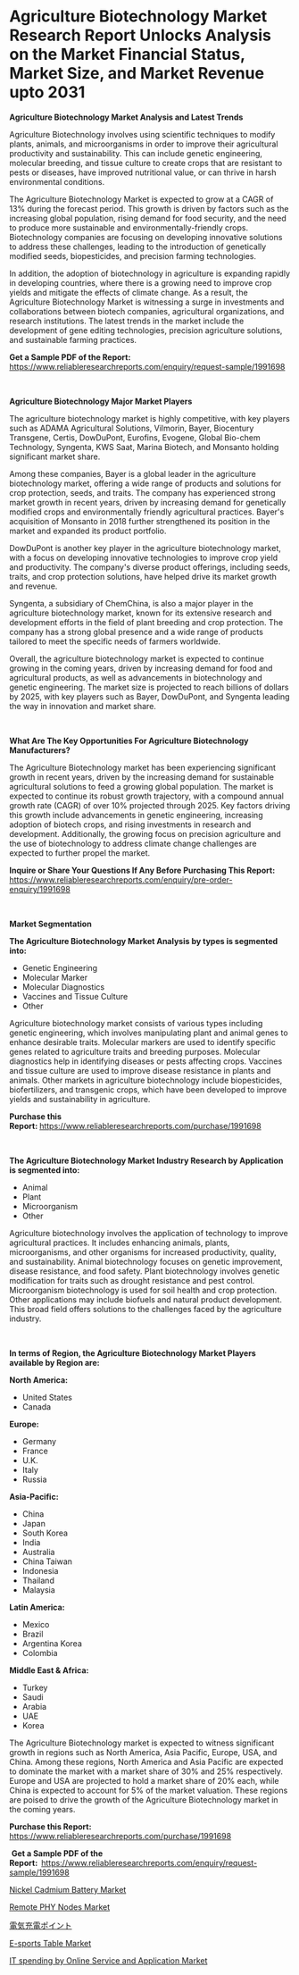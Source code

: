 <p><h1>Agriculture Biotechnology Market Research Report Unlocks Analysis on the Market Financial Status, Market Size, and Market Revenue upto 2031</h1></p><p><strong>Agriculture Biotechnology Market Analysis and Latest Trends</strong></p>
<p><p>Agriculture Biotechnology involves using scientific techniques to modify plants, animals, and microorganisms in order to improve their agricultural productivity and sustainability. This can include genetic engineering, molecular breeding, and tissue culture to create crops that are resistant to pests or diseases, have improved nutritional value, or can thrive in harsh environmental conditions.</p><p>The Agriculture Biotechnology Market is expected to grow at a CAGR of 13% during the forecast period. This growth is driven by factors such as the increasing global population, rising demand for food security, and the need to produce more sustainable and environmentally-friendly crops. Biotechnology companies are focusing on developing innovative solutions to address these challenges, leading to the introduction of genetically modified seeds, biopesticides, and precision farming technologies.</p><p>In addition, the adoption of biotechnology in agriculture is expanding rapidly in developing countries, where there is a growing need to improve crop yields and mitigate the effects of climate change. As a result, the Agriculture Biotechnology Market is witnessing a surge in investments and collaborations between biotech companies, agricultural organizations, and research institutions. The latest trends in the market include the development of gene editing technologies, precision agriculture solutions, and sustainable farming practices.</p></p>
<p><strong>Get a Sample PDF of the Report:&nbsp;</strong> <a href="https://www.reliableresearchreports.com/enquiry/request-sample/1991698">https://www.reliableresearchreports.com/enquiry/request-sample/1991698</a></p>
<p>&nbsp;</p>
<p><strong>Agriculture Biotechnology Major Market Players</strong></p>
<p><p>The agriculture biotechnology market is highly competitive, with key players such as ADAMA Agricultural Solutions, Vilmorin, Bayer, Biocentury Transgene, Certis, DowDuPont, Eurofins, Evogene, Global Bio-chem Technology, Syngenta, KWS Saat, Marina Biotech, and Monsanto holding significant market share. </p><p>Among these companies, Bayer is a global leader in the agriculture biotechnology market, offering a wide range of products and solutions for crop protection, seeds, and traits. The company has experienced strong market growth in recent years, driven by increasing demand for genetically modified crops and environmentally friendly agricultural practices. Bayer's acquisition of Monsanto in 2018 further strengthened its position in the market and expanded its product portfolio.</p><p>DowDuPont is another key player in the agriculture biotechnology market, with a focus on developing innovative technologies to improve crop yield and productivity. The company's diverse product offerings, including seeds, traits, and crop protection solutions, have helped drive its market growth and revenue.</p><p>Syngenta, a subsidiary of ChemChina, is also a major player in the agriculture biotechnology market, known for its extensive research and development efforts in the field of plant breeding and crop protection. The company has a strong global presence and a wide range of products tailored to meet the specific needs of farmers worldwide.</p><p>Overall, the agriculture biotechnology market is expected to continue growing in the coming years, driven by increasing demand for food and agricultural products, as well as advancements in biotechnology and genetic engineering. The market size is projected to reach billions of dollars by 2025, with key players such as Bayer, DowDuPont, and Syngenta leading the way in innovation and market share.</p></p>
<p>&nbsp;</p>
<p><strong>What Are The Key Opportunities For Agriculture Biotechnology Manufacturers?</strong></p>
<p><p>The Agriculture Biotechnology market has been experiencing significant growth in recent years, driven by the increasing demand for sustainable agricultural solutions to feed a growing global population. The market is expected to continue its robust growth trajectory, with a compound annual growth rate (CAGR) of over 10% projected through 2025. Key factors driving this growth include advancements in genetic engineering, increasing adoption of biotech crops, and rising investments in research and development. Additionally, the growing focus on precision agriculture and the use of biotechnology to address climate change challenges are expected to further propel the market.</p></p>
<p><strong>Inquire or Share Your Questions If Any Before Purchasing This Report:</strong> <a href="https://www.reliableresearchreports.com/enquiry/pre-order-enquiry/1991698">https://www.reliableresearchreports.com/enquiry/pre-order-enquiry/1991698</a></p>
<p>&nbsp;</p>
<p><strong>Market Segmentation</strong></p>
<p><strong>The Agriculture Biotechnology Market Analysis by types is segmented into:</strong></p>
<p><ul><li>Genetic Engineering</li><li>Molecular Marker</li><li>Molecular Diagnostics</li><li>Vaccines and Tissue Culture</li><li>Other</li></ul></p>
<p><p>Agriculture biotechnology market consists of various types including genetic engineering, which involves manipulating plant and animal genes to enhance desirable traits. Molecular markers are used to identify specific genes related to agriculture traits and breeding purposes. Molecular diagnostics help in identifying diseases or pests affecting crops. Vaccines and tissue culture are used to improve disease resistance in plants and animals. Other markets in agriculture biotechnology include biopesticides, biofertilizers, and transgenic crops, which have been developed to improve yields and sustainability in agriculture.</p></p>
<p><strong>Purchase this Report:&nbsp;</strong><a href="https://www.reliableresearchreports.com/purchase/1991698">https://www.reliableresearchreports.com/purchase/1991698</a></p>
<p>&nbsp;</p>
<p><strong>The Agriculture Biotechnology Market Industry Research by Application is segmented into:</strong></p>
<p><ul><li>Animal</li><li>Plant</li><li>Microorganism</li><li>Other</li></ul></p>
<p><p>Agriculture biotechnology involves the application of technology to improve agricultural practices. It includes enhancing animals, plants, microorganisms, and other organisms for increased productivity, quality, and sustainability. Animal biotechnology focuses on genetic improvement, disease resistance, and food safety. Plant biotechnology involves genetic modification for traits such as drought resistance and pest control. Microorganism biotechnology is used for soil health and crop protection. Other applications may include biofuels and natural product development. This broad field offers solutions to the challenges faced by the agriculture industry.</p></p>
<p>&nbsp;</p>
<p><strong>In terms of Region, the Agriculture Biotechnology Market Players available by Region are:</strong></p>
<p>
    <p> <strong> North America: </strong>
        <ul>
            <li>United States</li>
            <li>Canada</li>
        </ul>
        </p> 
    <p> <strong> Europe: </strong>
        <ul>
            <li>Germany</li>
            <li>France</li>
            <li>U.K.</li>
            <li>Italy</li>
            <li>Russia</li>
        </ul>
        </p> 
    <p> <strong> Asia-Pacific: </strong>
        <ul>
            <li>China</li>
            <li>Japan</li>
            <li>South Korea</li>
            <li>India</li>
            <li>Australia</li>
            <li>China Taiwan</li>
            <li>Indonesia</li>
            <li>Thailand</li>
            <li>Malaysia</li>
        </ul>
        </p> 
    <p> <strong> Latin America: </strong>
        <ul>
            <li>Mexico</li>
            <li>Brazil</li>
            <li>Argentina Korea</li>
            <li>Colombia</li>
        </ul>
        </p> 
    <p> <strong> Middle East & Africa: </strong>
        <ul>
            <li>Turkey</li>
            <li>Saudi</li>
            <li>Arabia</li>
            <li>UAE</li>
            <li>Korea</li>
        </ul>
    </p>
    </p>
<p><p>The Agriculture Biotechnology market is expected to witness significant growth in regions such as North America, Asia Pacific, Europe, USA, and China. Among these regions, North America and Asia Pacific are expected to dominate the market with a market share of 30% and 25% respectively. Europe and USA are projected to hold a market share of 20% each, while China is expected to account for 5% of the market valuation. These regions are poised to drive the growth of the Agriculture Biotechnology market in the coming years.</p></p>
<p><strong>Purchase this Report: </strong><a href="https://www.reliableresearchreports.com/purchase/1991698">https://www.reliableresearchreports.com/purchase/1991698</a></p>
<p>&nbsp;<strong>Get a Sample PDF of the Report:&nbsp;&nbsp;</strong><a href="https://www.reliableresearchreports.com/enquiry/request-sample/1991698">https://www.reliableresearchreports.com/enquiry/request-sample/1991698</a></p>
<p><strong></strong></p>
<p><p><a href="https://github.com/myacatherineblakecaczo9vcsw/Market-Research-Report-List-1/blob/main/nickel-cadmium-battery-market.md">Nickel Cadmium Battery Market</a></p><p><a href="https://issuu.com/reportprime-2/docs/remote-phy-nodes-market-size-2030.pptx">Remote PHY Nodes Market</a></p><p><a href="https://github.com/ycmtqqhvk3273/Market-Research-Report-List-1/blob/main/3297968190597.md">電気充電ポイント</a></p><p><a href="https://flame-sidecar-702.notion.site/E-sports-Table-Market-Size-Growth-Outlook-from-2024-to-2031-projecting-at-Market-s-Trends-Analysis-b4cb8cf9a1ee4eb5b5e489dfe51678b1">E-sports Table Market</a></p><p><a href="https://issuu.com/reportprime-2/docs/it-spending-by-online-service-and-application-mark">IT spending by Online Service and Application Market</a></p></p>
